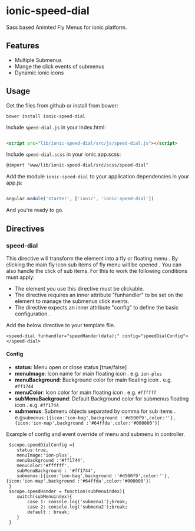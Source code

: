 # ionic-speed-dial

Sass based Animted Fly Menus for ionic platform.

## Features

* Multiple Submenus
* Mange the click events of submenus
* Dynamic ionic icons


## Usage

Get the files from github or install from bower:
```
bower install ionic-speed-dial
```


Include `speed-dial.js` in your index.html:

```html

<script src="lib/ionic-speed-dial/src/js/speed-dial.js"></script>
```
Include `speed-dial.scss` in your ionic.app.scss:
```html
@import "www/lib/ionic-speed-dial/src/scss/speed-dial"

```


Add the module `ionic-speed-dial` to your application dependencies in your app.js:

```javascript

angular.module('starter', ['ionic', 'ionic-speed-dial'])

```

And you're ready to go.


## Directives

### speed-dial

This directive will transform the element into a fly or floating menu . By clicking the main fly icon sub items of fly menu will be opened . You can also handle the click of sub items.
For this to work the following conditions must apply:

* The element you use this directive must be clickable.
* The directive requires an inner attribute "funhandler" to be set on the element to manage the submenus click events.
* The directive expects an inner attribute "config" to define the basic configuration .

Add the below directive to your template file. 
```
<speed-dial funhandler="speedHander(data);" config="speedDialConfig"></speed-dial>
```
#### Config
* __status__: Menu open or close status [true/false]
* __menuImage__: Icon name for main floating icon . e.g. ```ion-plus``` 
* __menuBackground__: Background color for main floating icon .  e.g. ```#ff1744``` 
* __menuColor__: Icon color for main floating icon . e.g. ```#ffffff```
* __subMenuBackground__: Default Background color for submenus floating icon .  e.g. `#ff1744` 
* __submenus__: Submenu objects separated by comma for sub items  . e.g`submenus:[{icon:'ion-bag',background :'#d500f9',color:''},{icon:'ion-map',background :'#64ffda',color:'#000000'}]`

Example of config and event override of menu and submenu in controller.
```
 $scope.speedDialConfig ={
	status:true,
	menuImage:'ion-plus',
	menuBackground :'#ff1744',
	menuColor:'#ffffff',
	subMenuBackground : '#ff1744',
	submenus:[{icon:'ion-bag',background :'#d500f9',color:''},{icon:'ion-map',background :'#64ffda',color:'#000000'}]
 }
 $scope.speedHander = function(subMenuindex){
	switch(subMenuindex){
		case 1: console.log('submenu1');break;
		case 2: console.log('submenu2');break;
		default : break;
	}
 }
```
